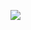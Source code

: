 
 <a href="https://pessoal.dainf.ct.utfpr.edu.br/maurofonseca/doku.php?id=cursos:if63c:lab1" target="_blank"><img src="https://cdn.discordapp.com/attachments/845013211555692546/967537828227600404/unknown.png"></a>
